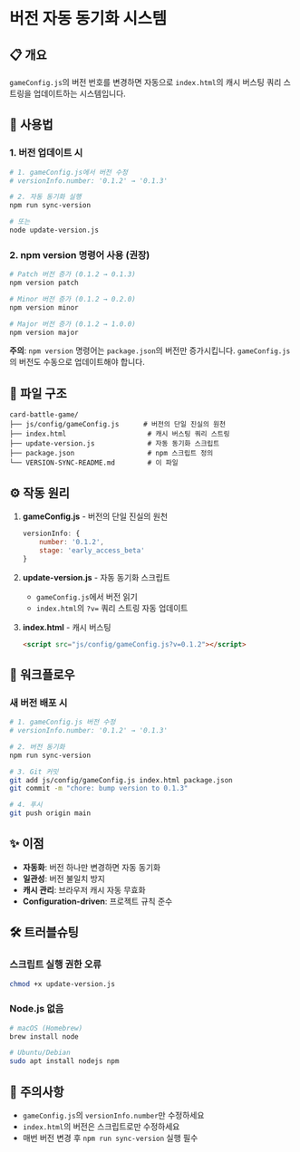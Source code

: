 # 버전 자동 동기화 시스템

## 📋 개요

`gameConfig.js`의 버전 번호를 변경하면 자동으로 `index.html`의 캐시 버스팅 쿼리 스트링을 업데이트하는 시스템입니다.

## 🚀 사용법

### 1. 버전 업데이트 시

```bash
# 1. gameConfig.js에서 버전 수정
# versionInfo.number: '0.1.2' → '0.1.3'

# 2. 자동 동기화 실행
npm run sync-version

# 또는
node update-version.js
```

### 2. npm version 명령어 사용 (권장)

```bash
# Patch 버전 증가 (0.1.2 → 0.1.3)
npm version patch

# Minor 버전 증가 (0.1.2 → 0.2.0)
npm version minor

# Major 버전 증가 (0.1.2 → 1.0.0)
npm version major
```

**주의**: `npm version` 명령어는 `package.json`의 버전만 증가시킵니다.
`gameConfig.js`의 버전도 수동으로 업데이트해야 합니다.

## 📂 파일 구조

```
card-battle-game/
├── js/config/gameConfig.js      # 버전의 단일 진실의 원천
├── index.html                    # 캐시 버스팅 쿼리 스트링
├── update-version.js             # 자동 동기화 스크립트
├── package.json                  # npm 스크립트 정의
└── VERSION-SYNC-README.md        # 이 파일
```

## ⚙️ 작동 원리

1. **gameConfig.js** - 버전의 단일 진실의 원천
   ```javascript
   versionInfo: {
       number: '0.1.2',
       stage: 'early_access_beta'
   }
   ```

2. **update-version.js** - 자동 동기화 스크립트
   - `gameConfig.js`에서 버전 읽기
   - `index.html`의 `?v=` 쿼리 스트링 자동 업데이트

3. **index.html** - 캐시 버스팅
   ```html
   <script src="js/config/gameConfig.js?v=0.1.2"></script>
   ```

## 🔄 워크플로우

### 새 버전 배포 시

```bash
# 1. gameConfig.js 버전 수정
# versionInfo.number: '0.1.2' → '0.1.3'

# 2. 버전 동기화
npm run sync-version

# 3. Git 커밋
git add js/config/gameConfig.js index.html package.json
git commit -m "chore: bump version to 0.1.3"

# 4. 푸시
git push origin main
```

## ✨ 이점

- **자동화**: 버전 하나만 변경하면 자동 동기화
- **일관성**: 버전 불일치 방지
- **캐시 관리**: 브라우저 캐시 자동 무효화
- **Configuration-driven**: 프로젝트 규칙 준수

## 🛠️ 트러블슈팅

### 스크립트 실행 권한 오류
```bash
chmod +x update-version.js
```

### Node.js 없음
```bash
# macOS (Homebrew)
brew install node

# Ubuntu/Debian
sudo apt install nodejs npm
```

## 📝 주의사항

- `gameConfig.js`의 `versionInfo.number`만 수정하세요
- `index.html`의 버전은 스크립트로만 수정하세요
- 매번 버전 변경 후 `npm run sync-version` 실행 필수
